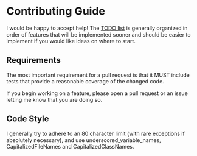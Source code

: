 # Contributing Guide

I would be happy to accept help! The [TODO list](TODOS.md) is generally organized in order of features that will be implemented sooner and should be easier to implement if you would like ideas on where to start.

## Requirements

The most important requirement for a pull request is that it MUST include tests that provide a reasonable coverage of the changed code.

If you begin working on a feature, please open a pull request or an issue letting me know that you are doing so.

## Code Style

I generally try to adhere to an 80 character limit (with rare exceptions if absolutely necessary), and use underscored_variable_names, CapitalizedFileNames and CapitalizedClassNames.
